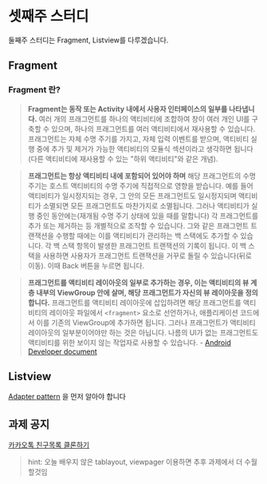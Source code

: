 # 셋째주 스터디

둘째주 스터디는 Fragment, Listview를 다루겠습니다.


## Fragment

### Fragment 란?
> __Fragment는 동작 또는 Activity 내에서 사용자 인터페이스의 일부를 나타냅니다.__ 여러 개의 프래그먼트를 하나의 액티비티에 조합하여 창이 여러 개인 UI를 구축할 수 있으며, 하나의 프래그먼트를 여러 액티비티에서 재사용할 수 있습니다. 프래그먼트는 자체 수명 주기를 가지고, 자체 입력 이벤트를 받으며, 액티비티 실행 중에 추가 및 제거가 가능한 액티비티의 모듈식 섹션이라고 생각하면 됩니다(다른 액티비티에 재사용할 수 있는 "하위 액티비티"와 같은 개념).

> __프래그먼트는 항상 액티비티 내에 포함되어 있어야 하며__ 해당 프래그먼트의 수명 주기는 호스트 액티비티의 수명 주기에 직접적으로 영향을 받습니다. 예를 들어 액티비티가 일시정지되는 경우, 그 안의 모든 프래그먼트도 일시정지되며 액티비티가 소멸되면 모든 프래그먼트도 마찬가지로 소멸됩니다. 그러나 액티비티가 실행 중인 동안에는(재개됨 수명 주기 상태에 있을 때를 말합니다) 각 프래그먼트를 추가 또는 제거하는 등 개별적으로 조작할 수 있습니다. 그와 같은 프래그먼트 트랜잭션을 수행할 때에는 이를 액티비티가 관리하는 백 스택에도 추가할 수 있습니다. 각 백 스택 항목이 발생한 프래그먼트 트랜잭션의 기록이 됩니다. 이 백 스택을 사용하면 사용자가 프래그먼트 트랜잭션을 거꾸로 돌릴 수 있습니다(뒤로 이동). 이때 Back 버튼을 누르면 됩니다.

> __프래그먼트를 액티비티 레이아웃의 일부로 추가하는 경우, 이는 액티비티의 뷰 계층 내부의 ViewGroup 안에 살며, 해당 프래그먼트가 자신의 뷰 레이아웃을 정의합니다.__ 프래그먼트를 액티비티 레이아웃에 삽입하려면 해당 프래그먼트를 액티비티의 레이아웃 파일에서 `<fragment>` 요소로 선언하거나, 애플리케이션 코드에서 이를 기존의 ViewGroup에 추가하면 됩니다. 그러나 프래그먼트가 액티비티 레이아웃의 일부분이어야만 하는 것은 아닙니다. 나름의 UI가 없는 프래그먼트도 액티비티를 위한 보이지 않는 작업자로 사용할 수 있습니다. - [Android Developer document][android_doc_fragment]


## Listview

[Adapter pattern][android_adapter_pattern] 을 먼저 알아야 합니다 

## 과제 공지
[카카오톡 친구목록 클론하기][kakao_friends_clone]
> hint: 오늘 배우지 않은 tablayout, viewpager 이용하면 추후 과제에서 더 수월할것임

[kakao_friends_clone]: http://m.photoviewer.naver.com/blog?listUrl=https%3A%2F%2Fm.blog.naver.com%2FPostView.nhn%3FblogId%3Dbonobono1975%26logNo%3D220951370572&imgId=1&host=https%3A%2F%2Fm.blog.naver.com%2Fphotoviewer&historyBack=true&blogId=bonobono1975&logNo=220951370572#main/1
[android_doc_fragment]: https://developer.android.com/guide/components/fragments.html?hl=ko
[android_adapter_pattern]: http://sunphiz.me/wp/archives/1292